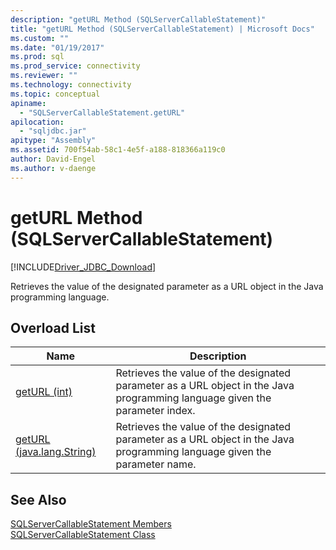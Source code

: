 ```yaml
---
description: "getURL Method (SQLServerCallableStatement)"
title: "getURL Method (SQLServerCallableStatement) | Microsoft Docs"
ms.custom: ""
ms.date: "01/19/2017"
ms.prod: sql
ms.prod_service: connectivity
ms.reviewer: ""
ms.technology: connectivity
ms.topic: conceptual
apiname: 
  - "SQLServerCallableStatement.getURL"
apilocation: 
  - "sqljdbc.jar"
apitype: "Assembly"
ms.assetid: 700f54ab-58c1-4e5f-a188-818366a119c0
author: David-Engel
ms.author: v-daenge
---
```

# getURL Method (SQLServerCallableStatement)
[!INCLUDE[Driver_JDBC_Download](../../../includes/driver_jdbc_download.md)]

  Retrieves the value of the designated parameter as a URL object in the Java programming language.  
  
## Overload List  
  
|Name|Description|  
|----------|-----------------|  
|[getURL (int)](../../../connect/jdbc/reference/geturl-method-int.md)|Retrieves the value of the designated parameter as a URL object in the Java programming language given the parameter index.|  
|[getURL (java.lang.String)](../../../connect/jdbc/reference/geturl-method-java-lang-string.md)|Retrieves the value of the designated parameter as a URL object in the Java programming language given the parameter name.|  
  
## See Also  
 [SQLServerCallableStatement Members](../../../connect/jdbc/reference/sqlservercallablestatement-members.md)   
 [SQLServerCallableStatement Class](../../../connect/jdbc/reference/sqlservercallablestatement-class.md)  
  
  
